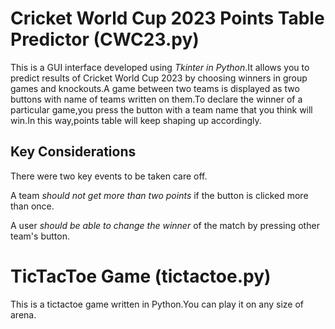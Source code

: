 # Cricket World Cup 2023 Points Table Predictor (CWC23.py)
This is a GUI interface developed using *Tkinter in Python*.It allows you to predict results of Cricket World Cup 2023 by choosing winners in group games and knockouts.A game between two teams is displayed as two buttons with name of teams written on them.To declare the winner of a particular game,you press the button with a team name that you think will win.In this way,points table will keep shaping up accordingly.
## Key Considerations
There were two key events to be taken care off.

A team _should not get more than two points_ if the button is clicked more than once.

A user _should be able to change the winner_ of the match by pressing other team's button.

# TicTacToe Game (tictactoe.py)
This is a tictactoe game written in Python.You can play it on any size of arena.


